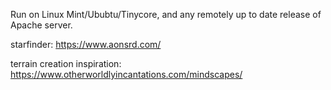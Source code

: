 Run on Linux Mint/Ububtu/Tinycore, and any remotely up to date release of Apache server.

starfinder: https://www.aonsrd.com/

terrain creation inspiration: https://www.otherworldlyincantations.com/mindscapes/
